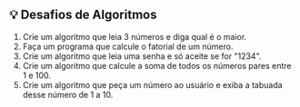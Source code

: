 ## 💡 Desafios de Algoritmos

1. Crie um algoritmo que leia 3 números e diga qual é o maior.
2. Faça um programa que calcule o fatorial de um número.
3. Crie um algoritmo que leia uma senha e só aceite se for "1234".
4. Crie um algoritmo que calcule a soma de todos os números pares entre 1 e 100.
5. Crie um algoritmo que peça um número ao usuário e exiba a tabuada desse número de 1 a 10.
